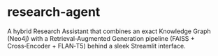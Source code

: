 # research-agent
A hybrid Research Assistant that combines an exact Knowledge Graph (Neo4j) with a Retrieval‑Augmented Generation pipeline (FAISS + Cross‑Encoder + FLAN‑T5) behind a sleek Streamlit interface.

